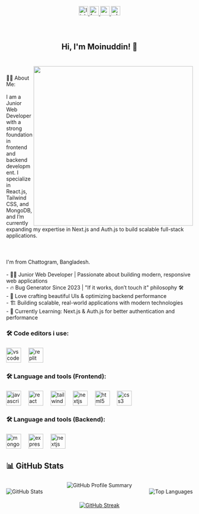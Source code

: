 <div align="center">
  <a href="https://www.linkedin.com/in/md-moinuddin-chowdhury-67098123b/" target="_blank">
    <img src="https://img.shields.io/static/v1?message=LinkedIn&logo=linkedin&label=&color=0077B5&logoColor=white&labelColor=&style=for-the-badge" height="25" alt="linkedin logo"  />
  </a>
  <a href="https://www.facebook.com/share/18d2JbxqFN/" target="_blank">
    <img src="https://img.shields.io/static/v1?message=Facebook&logo=facebook&label=&color=1877F2&logoColor=white&labelColor=&style=for-the-badge" height="25" alt="facebook logo"  />
  </a>
  <a href="moinchy7@gmail.com" target="_blank">
    <img src="https://img.shields.io/static/v1?message=Gmail&logo=gmail&label=&color=D14836&logoColor=white&labelColor=&style=for-the-badge" height="25" alt="gmail logo"  />
  </a>
  <a href="+8801840060700" target="_blank">
    <img src="https://img.shields.io/static/v1?message=Whatsapp&logo=whatsapp&label=&color=25D366&logoColor=white&labelColor=&style=for-the-badge" height="25" alt="whatsapp logo"  />
  </a>
</div>

###

<br clear="both">

<h2 align="center">Hi, I'm Moinuddin! 👋</h2>

###

<br clear="both">

<img align="right" height="430" src="https://i.ibb.co.com/3Y4dcbRG/Moin-Uddin.jpg"  />

###

<p align="left">👩‍💻  About Me:<br><br>I am a Junior Web Developer with a strong foundation in frontend and backend development. I specialize in React.js, Tailwind CSS, and MongoDB, and I’m currently expanding my expertise in Next.js and Auth.js to build scalable full-stack applications.</p>

###

<br clear="both">

<p align="left">I'm from Chattogram, Bangladesh.<br><br>- 👨‍💻 Junior Web Developer | Passionate about building modern, responsive web applications<br>- 🔥 Bug Generator Since 2023 | "If it works, don’t touch it" philosophy 🛠️<br>- 📌 Love crafting beautiful UIs & optimizing backend performance<br>- 🏗️ Building scalable, real-world applications with modern technologies<br>- 🎯 Currently Learning: Next.js & Auth.js for better authentication and performance</p>

###

<h3 align="left">🛠 Code editors i use:</h3>

###

<div align="left">
  <img src="https://skillicons.dev/icons?i=vscode" height="40" alt="vscode logo"  />
  <img width="12" />
  <img src="https://skillicons.dev/icons?i=replit" height="40" alt="replit logo"  />
</div>

###

<h3 align="left">🛠 Language and tools (Frontend):</h3>

###

<div align="left">
  <img src="https://cdn.jsdelivr.net/gh/devicons/devicon/icons/javascript/javascript-original.svg" height="40" alt="javascript logo"  />
  <img width="12" />
  <img src="https://cdn.jsdelivr.net/gh/devicons/devicon/icons/react/react-original.svg" height="40" alt="react logo"  />
  <img width="12" />
  <img src="https://skillicons.dev/icons?i=tailwind" height="40" alt="tailwindcss logo"  />
  <img width="12" />
  <img src="https://cdn.jsdelivr.net/gh/devicons/devicon/icons/nextjs/nextjs-original.svg" height="40" alt="nextjs logo"  />
  <img width="12" />
  <img src="https://cdn.jsdelivr.net/gh/devicons/devicon/icons/html5/html5-original.svg" height="40" alt="html5 logo"  />
  <img width="12" />
  <img src="https://cdn.jsdelivr.net/gh/devicons/devicon/icons/css3/css3-original.svg" height="40" alt="css3 logo"  />
</div>

###

<h3 align="left">🛠 Language and tools (Backend):</h3>

###

<div align="left">
  <img src="https://skillicons.dev/icons?i=mongodb" height="40" alt="mongodb logo"  />
  <img width="12" />
  <img src="https://skillicons.dev/icons?i=express" height="40" alt="express logo"  />
  <img width="12" />
  <img src="https://skillicons.dev/icons?i=nextjs" height="40" alt="nextjs logo"  />
</div>

## 📊 GitHub Stats

###

<div align="center">
  <img src="https://github-profile-summary-cards.vercel.app/api/cards/profile-details?username=Moinuddin-dotcom&theme=dark" alt="GitHub Profile Summary" />
</div>

<div style="display: flex; justify-content: space-between; gap:20px; margin-bottom: 20px;">
  <img src="https://github-readme-stats.vercel.app/api?username=Moinuddin-dotcom&show_icons=true&theme=dark" alt="GitHub Stats" />
  <img src="https://github-readme-stats.vercel.app/api/top-langs/?username=Moinuddin-dotcom&layout=compact&theme=dark" alt="Top Languages" />
</div>

<div align="center">
  <a href="https://git.io/streak-stats">
    <img src="https://nirzak-streak-stats.vercel.app?user=Moinuddin-dotcom&theme=dark" alt="GitHub Streak" />
  </a>
</div>





###
